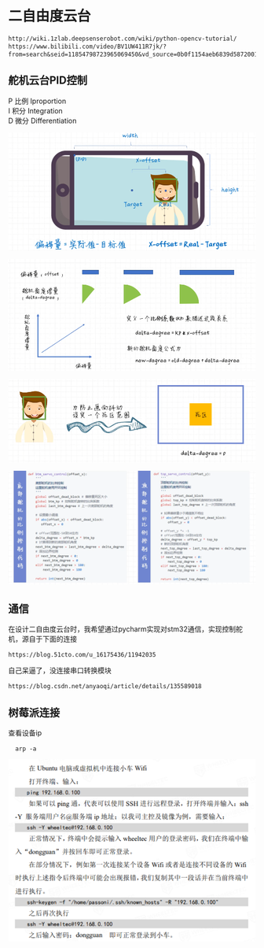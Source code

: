 # 二自由度云台

    http://wiki.1zlab.deepsenserobot.com/wiki/python-opencv-tutorial/
    https://www.bilibili.com/video/BV1UW411R7jk/?from=search&seid=11854798723965069450&vd_source=0b0f1154aeb6839d5872001d78b90cdd


## 舵机云台PID控制

P 比例 Iproportion\
I 积分 Integration\
D 微分 Differentiation

![](/学习/images/251/img.png)

![](/学习/images/251/img_1.png)

![](/学习/images/251/img_2.png)

![](/学习/images/251/img_3.png)

## 通信

在设计二自由度云台时，我希望通过pycharm实现对stm32通信，实现控制舵机，源自于下面的连接

    https://blog.51cto.com/u_16175436/11942035

自己呆逼了，没连接串口转换模块

    https://blog.csdn.net/anyaoqi/article/details/135589018

## 树莓派连接

查看设备ip

      arp -a

![](/学习/images/251/img_4.png)
